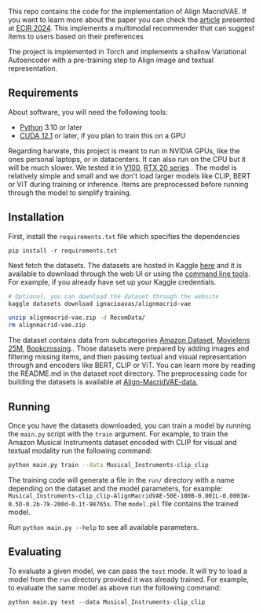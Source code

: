 This repo contains the code for the implementation of Align MacridVAE. If you want to learn more about the paper you can check the [article](https://link.springer.com/chapter/10.1007/978-3-031-56027-9_5) presented at [ECIR 2024](https://www.ecir2024.org/). This implements a multimodal recommender that can suggest items to users based on their preferences

The project is implemented in Torch and implements a shallow Variational Autoencoder with a pre-training step to Align image and textual representation. 
## Requirements

About software, you will need the following tools:
- [Python](https://www.python.org/) 3.10 or later
- [CUDA 12.1](https://developer.nvidia.com/cuda-12-1-0-download-archive) or later, if you plan to train this on a GPU

Regarding harwate, this project is meant to run in NVIDIA GPUs, like the ones personal laptops, or in datacenters. It can also run on the CPU but it will be much slower. We tested it in [V100](), [RTX 20 series](https://www.nvidia.com/en-gb/geforce/20-series/) . The model is relatively simple and small and we don't load larger models like CLIP, BERT or ViT during training or inference. Items are preprocessed before running through the model to simplify training.

## Installation

First, install the `requirements.txt` file which specifies the dependencies
```shell
pip install -r requirements.txt
```
Next fetch the datasets. The datasets are hosted in Kaggle [here](https://www.kaggle.com/datasets/ignacioavas/alignmacrid-vae) and it is available to download  through the web UI or using the [command line tools](https://github.com/Kaggle/kaggle-api). For example, if you already have set up your Kaggle credentials.

```bash
# Optional, you can download the dataset through the website
kaggle datasets download ignacioavas/alignmacrid-vae

unzip alignmacrid-vae.zip -d RecomData/
rm alignmacrid-vae.zip
```
The dataset contains data from subcategories [Amazon Dataset](https://nijianmo.github.io/amazon/index.html), [Movielens 25M](https://grouplens.org/datasets/movielens/25m/), [Bookcrossing](https://www.kaggle.com/datasets/somnambwl/bookcrossing-dataset).. Those datasets were prepared by adding images and filtering missing items, and then passing textual and visual representation through and encoders like BERT, CLIP or ViT. You can learn more by reading the README.md in the dataset root directory. The preprocessing code for building the datasets is available at [Align-MacridVAE-data](https://github.com/igui/Align-MacridVAE-data/t),

## Running

Once you have the datasets downloaded, you can train a model by running the `main.py` script with the `train` argument. For example, to train the Amazon Musical Instruments dataset encoded with CLIP for visual and textual modality run the following command:

```bash
python main.py train --data Musical_Instruments-clip_clip
```

The training code will generate a file in  the `run/` directory with a name depending on the dataset and the model parameters, for example: `Musical_Instruments-clip_clip-AlignMacridVAE-50E-100B-0.001L-0.0001W-0.5D-0.2b-7k-200d-0.1t-98765s`. The `model.pkl` file contains the trained model.

Run `python main.py --help` to see all available parameters.

## Evaluating 

To evaluate a given model, we can pass the `test` mode. It will try to load a model from the `run` directory provided it was already trained. For example, to evaluate the same model as above run the following command:

```python
python main.py test --data Musical_Instruments-clip_clip
```

